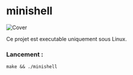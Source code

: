 # minishell

![Cover]()

Ce projet est executable uniquement sous Linux.

### Lancement :
  ```
make && ./minishell
  ```
